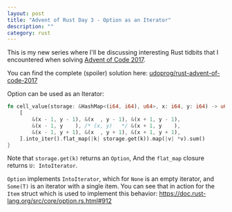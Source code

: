 ```yaml
---
layout: post
title: "Advent of Rust Day 3 - Option as an Iterator"
description: ""
category: rust
---
```


This is my new series where I'll be discussing interesting Rust tidbits that I encountered when
solving [Advent of Code 2017].

You can find the complete (spoiler) solution here: [udoprog/rust-advent-of-code-2017]

[Advent of Code 2017]: http://adventofcode.com/2017
[udoprog/rust-advent-of-code-2017]: https://github.com/udoprog/rust-advent-of-code-2017

<!-- more -->

Option can be used as an Iterator:

```rust
fn cell_value(storage: &HashMap<(i64, i64), u64>, x: i64, y: i64) -> u64 {
    [
        &(x - 1, y - 1), &(x  , y - 1), &(x + 1, y - 1),
        &(x - 1, y    ), /* (x, y)   */ &(x + 1, y    ),
        &(x - 1, y + 1), &(x  , y + 1), &(x + 1, y + 1),
    ].into_iter().flat_map(|k| storage.get(k)).map(|v| *v).sum()
}
```

Note that `storage.get(k)` returns an `Option`, And the `flat_map` closure returns `U:
IntoIterator`.

`Option` implements `IntoIterator`, which for `None` is an empty iterator, and `Some(T)` is an
iterator with a single item. You can see that in action for the `Item` struct which is used to
implement this behavior: <https://doc.rust-lang.org/src/core/option.rs.html#912>
